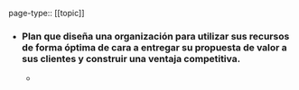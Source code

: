 page-type:: [[topic]]
- ### Plan que diseña una organización para utilizar sus recursos de forma óptima de cara a entregar su propuesta de valor a sus clientes y construir una ventaja competitiva.
  - 


